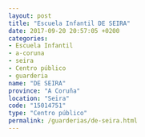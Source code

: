 ```yaml
---
layout: post
title: "Escuela Infantil DE SEIRA"
date: 2017-09-20 20:57:05 +0200
categories:
- Escuela Infantil
- a-coruna
- seira
- Centro público
- guarderia
name: "DE SEIRA"
province: "A Coruña"
location: "Seira"
code: "15014751"
type: "Centro público"
permalink: /guarderias/de-seira.html
---
```

